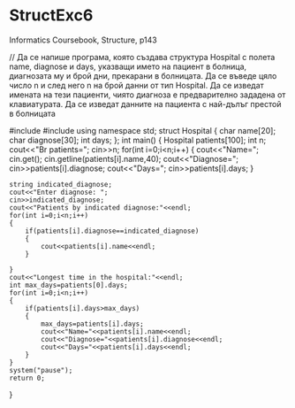 # StructExc6
Informatics Coursebook, Structure, p143

// Да се напише програма, която създава структура Hospital с полета name, diagnose и days, указващи името на пациент в болница, диагнозата му и брой дни, прекарани в болницата. Да се въведе цяло число n и след него n на брой данни от тип Hospital. Да се изведат имената на тези пациенти, чиято диагноза е предварително зададена от клавиатурата. Да се изведат данните на пациента с най-дълъг престой в болницата

#include<iostream>
#include<string>
using namespace std;
struct Hospital
{
  char name[20];
  char diagnose[30];
  int days;
};
int main()
{
	Hospital patients[100];
	int n;
	cout<<"Br patients=";
	cin>>n;
	for(int i=0;i<n;i++)
	{
		cout<<"Name=";
		cin.get();
        	cin.getline(patients[i].name,40);
		cout<<"Diagnose=";
		cin>>patients[i].diagnose;
		cout<<"Days=";
		cin>>patients[i].days;
	}
    
    string indicated_diagnose;
    cout<<"Enter diagnose: ";
    cin>>indicated_diagnose;
    cout<<"Patients by indicated diagnose:"<<endl;
	for(int i=0;i<n;i++)
	{
		if(patients[i].diagnose==indicated_diagnose) 
		{
			cout<<patients[i].name<<endl;
		}   
	
	}
	cout<<"Longest time in the hospital:"<<endl;
	int max_days=patients[0].days;
	for(int i=0;i<n;i++)
	{
		if(patients[i].days>max_days)
		{
			max_days=patients[i].days;
			cout<<"Name="<<patients[i].name<<endl;
			cout<<"Diagnose="<<patients[i].diagnose<<endl;
			cout<<"Days="<<patients[i].days<<endl;
		}
	}
	system("pause");
	return 0;
}
